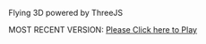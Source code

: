 Flying 3D powered by ThreeJS

MOST RECENT VERSION: [Please Click here to Play](https://rawcdn.githack.com/alperenbutun/Flying-3d/3254762/index.html)
